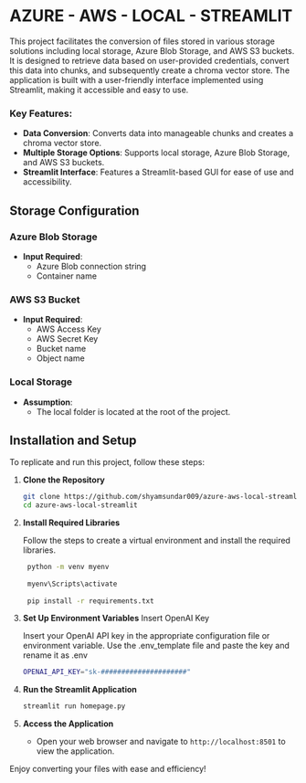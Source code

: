 # AZURE - AWS - LOCAL - STREAMLIT

This project facilitates the conversion of files stored in various storage solutions including local storage, Azure Blob Storage, and AWS S3 buckets. It is designed to retrieve data based on user-provided credentials, convert this data into chunks, and subsequently create a chroma vector store. The application is built with a user-friendly interface implemented using Streamlit, making it accessible and easy to use.

### Key Features:
- **Data Conversion**: Converts data into manageable chunks and creates a chroma vector store.
- **Multiple Storage Options**: Supports local storage, Azure Blob Storage, and AWS S3 buckets.
- **Streamlit Interface**: Features a Streamlit-based GUI for ease of use and accessibility.

## Storage Configuration

### Azure Blob Storage
- **Input Required**:
  - Azure Blob connection string
  - Container name

### AWS S3 Bucket
- **Input Required**:
  - AWS Access Key
  - AWS Secret Key
  - Bucket name
  - Object name

### Local Storage
- **Assumption**:
  - The local folder is located at the root of the project.

## Installation and Setup

To replicate and run this project, follow these steps:

1. **Clone the Repository**
   ```bash
   git clone https://github.com/shyamsundar009/azure-aws-local-streamlit
   cd azure-aws-local-streamlit
   ```

2. **Install Required Libraries**
    
    Follow the steps to create a virtual environment and install the required libraries.
   ```bash
    python -m venv myenv
    
    myenv\Scripts\activate
    
    pip install -r requirements.txt
   ```

3. **Set Up Environment Variables**
    Insert OpenAI Key

    Insert your OpenAI API key in the appropriate configuration file or environment variable. Use the .env_template file and paste the key and rename it as .env

    ```bash
    OPENAI_API_KEY="sk-#####################"
    ```
4. **Run the Streamlit Application**
   ```bash
   streamlit run homepage.py
   ```

5. **Access the Application**
   - Open your web browser and navigate to `http://localhost:8501` to view the application.



Enjoy converting your files with ease and efficiency!